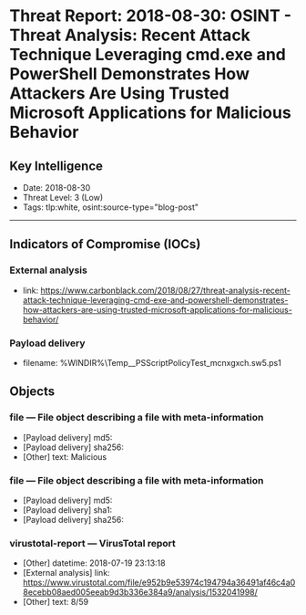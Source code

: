 # Threat Report: 2018-08-30: OSINT - Threat Analysis: Recent Attack Technique Leveraging cmd.exe and PowerShell Demonstrates How Attackers Are Using Trusted Microsoft Applications for Malicious Behavior


## Key Intelligence
* Date: 2018-08-30
* Threat Level: 3 (Low)
* Tags: tlp:white, osint:source-type="blog-post"

---

## Indicators of Compromise (IOCs)
### External analysis
* link: https://www.carbonblack.com/2018/08/27/threat-analysis-recent-attack-technique-leveraging-cmd-exe-and-powershell-demonstrates-how-attackers-are-using-trusted-microsoft-applications-for-malicious-behavior/

### Payload delivery
* filename: %WINDIR%\Temp\__PSScriptPolicyTest_mcnxgxch.sw5.ps1

## Objects
### file — File object describing a file with meta-information
* [Payload delivery] md5: <md5>
* [Payload delivery] sha256: <sha256>
* [Other] text: Malicious

### file — File object describing a file with meta-information
* [Payload delivery] md5: <md5>
* [Payload delivery] sha1: <sha1>
* [Payload delivery] sha256: <sha256>

### virustotal-report — VirusTotal report
* [Other] datetime: 2018-07-19 23:13:18
* [External analysis] link: https://www.virustotal.com/file/e952b9e53974c194794a36491af46c4a08ecebb08aed005eeab9d3b336e384a9/analysis/1532041998/
* [Other] text: 8/59
